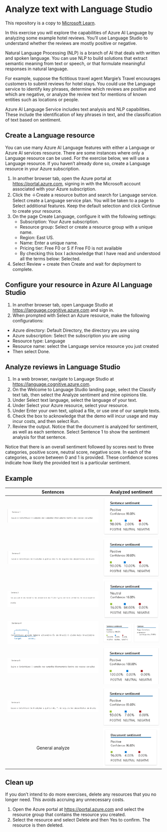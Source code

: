 # Analyze text with Language Studio
This repository is a copy to [Microsoft Learn](https://microsoftlearning.github.io/mslearn-ai-fundamentals/Instructions/Labs/06-text-analysis.html).

In this exercise you will explore the capabilities of Azure AI Language by analyzing some example hotel reviews. You’ll use Language Studio to understand whether the reviews are mostly positive or negative.

Natural Language Processing (NLP) is a branch of AI that deals with written and spoken language. You can use NLP to build solutions that extract semantic meaning from text or speech, or that formulate meaningful responses in natural language.

For example, suppose the fictitious travel agent Margie’s Travel encourages customers to submit reviews for hotel stays. You could use the Language service to identify key phrases, determine which reviews are positive and which are negative, or analyze the review text for mentions of known entities such as locations or people.

Azure AI Language Service includes text analysis and NLP capabilities. These include the identification of key phrases in text, and the classification of text based on sentiment.

## Create a Language resource
You can use many Azure AI Language features with either a Language or Azure AI services resource. There are some instances where only a Language resource can be used. For the exercise below, we will use a Language resource. If you haven’t already done so, create a Language resource in your Azure subscription.

1. In another browser tab, open the Azure portal at https://portal.azure.com, signing in with the Microsoft account associated with your Azure subscription.
2. Click the ＋Create a resource button and search for Language service. Select create a Language service plan. You will be taken to a page to Select additional features. Keep the default selection and click Continue to create your resource.
3. On the page Create Language, configure it with the following settings:
   - Subscription: Your Azure subscription.
   - Resource group: Select or create a resource group with a unique name.
   - Region: East US.
   - Name: Enter a unique name.
   - Pricing tier: Free F0 or S if Free F0 is not available
   - By checking this box I acknowledge that I have read and understood all the terms below: Selected.
4. Select Review + create then Create and wait for deployment to complete.

## Configure your resource in Azure AI Language Studio
1. In another browser tab, open Language Studio at https://language.cognitive.azure.com and sign in.
2. When prompted with Select an Azure resource, make the following configurations:
  - Azure directory: Default Directory, the directory you are using
  - Azure subscription: Select the subscription you are using
  - Resource type: Language
  - Resource name: select the Language service resource you just created
  - Then select Done.

## Analyze reviews in Language Studio
1. In a web browser, navigate to Language Studio at https://language.cognitive.azure.com.
2. On the Welcome to Language Studio landing page, select the Classify text tab, then select the Analyze sentiment and mine opinions tile.
3. Under Select text language, select the language of your text.
4. Under Select your Azure resource, select your resource.
5. Under Enter your own text, upload a file, or use one of our sample texts.
6. Check the box to acknowledge that the demo will incur usage and may incur costs, and then select Run.
7. Review the output. Notice that the document is analyzed for sentiment, as well as each sentence. Select Sentence 1 to show the sentiment analysis for that sentence.

Notice that there is an overall sentiment followed by scores next to three categories, positive score, neutral score, negative score. In each of the categories, a score between 0 and 1 is provided. These confidence scores indicate how likely the provided text is a particular sentiment.

## Example
Sentences                     |  Analyzed sentiment
:-------------------------:|:-------------------------:
![](input/sentence1.png)  |  ![](output/sentiment1.png)
![](input/sentence2.png)  |  ![](output/sentiment2.png)
![](input/sentence3.png)  |  ![](output/sentiment3.png)
![](input/sentence4.png)  |  ![](output/sentiment4.png)
![](input/sentence5.png)  |  ![](output/sentiment5.png)
![](input/sentence6.png)  |  ![](output/sentiment6.png)
 General analyze |  ![](output/sentiment7.png)

## Clean up
If you don’t intend to do more exercises, delete any resources that you no longer need. This avoids accruing any unnecessary costs.

1. Open the Azure portal at https://portal.azure.com and select the resource group that contains the resource you created.
2. Select the resource and select Delete and then Yes to confirm. The resource is then deleted.

